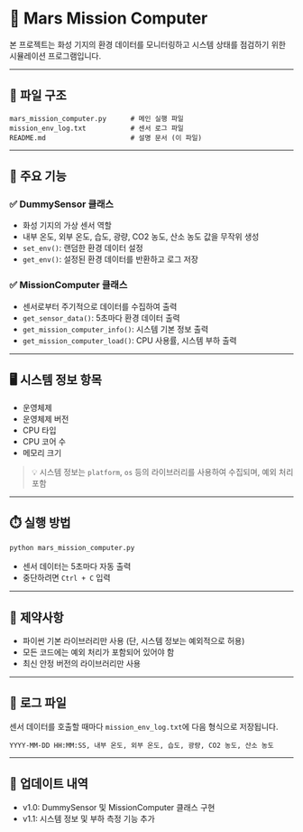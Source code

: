 # 🚀 Mars Mission Computer

본 프로젝트는 화성 기지의 환경 데이터를 모니터링하고 시스템 상태를 점검하기 위한 시뮬레이션 프로그램입니다.

---

## 📁 파일 구조

```
mars_mission_computer.py      # 메인 실행 파일
mission_env_log.txt           # 센서 로그 파일
README.md                     # 설명 문서 (이 파일)
```

---

## 📌 주요 기능

### ✅ DummySensor 클래스
- 화성 기지의 가상 센서 역할
- 내부 온도, 외부 온도, 습도, 광량, CO2 농도, 산소 농도 값을 무작위 생성
- `set_env()`: 랜덤한 환경 데이터 설정
- `get_env()`: 설정된 환경 데이터를 반환하고 로그 저장

### ✅ MissionComputer 클래스
- 센서로부터 주기적으로 데이터를 수집하여 출력
- `get_sensor_data()`: 5초마다 환경 데이터 출력
- `get_mission_computer_info()`: 시스템 기본 정보 출력
- `get_mission_computer_load()`: CPU 사용률, 시스템 부하 출력

---

## 🖥️ 시스템 정보 항목

- 운영체제
- 운영체제 버전
- CPU 타입
- CPU 코어 수
- 메모리 크기

> 💡 시스템 정보는 `platform`, `os` 등의 라이브러리를 사용하여 수집되며, 예외 처리 포함

---

## ⏱️ 실행 방법

```bash
python mars_mission_computer.py
```

- 센서 데이터는 5초마다 자동 출력
- 중단하려면 `Ctrl + C` 입력

---

## 🔐 제약사항

- 파이썬 기본 라이브러리만 사용 (단, 시스템 정보는 예외적으로 허용)
- 모든 코드에는 예외 처리가 포함되어 있어야 함
- 최신 안정 버전의 라이브러리만 사용

---

## 📝 로그 파일

센서 데이터를 호출할 때마다 `mission_env_log.txt`에 다음 형식으로 저장됩니다.

```
YYYY-MM-DD HH:MM:SS, 내부 온도, 외부 온도, 습도, 광량, CO2 농도, 산소 농도
```

---

## 📅 업데이트 내역

- v1.0: DummySensor 및 MissionComputer 클래스 구현
- v1.1: 시스템 정보 및 부하 측정 기능 추가
